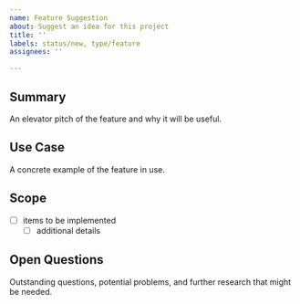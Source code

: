 ```yaml
---
name: Feature Suggestion
about: Suggest an idea for this project
title: ''
labels: status/new, type/feature
assignees: ''

---
```


<!-- Something is missing! -->

## Summary

An elevator pitch of the feature and why it will be useful.

## Use Case

A concrete example of the feature in use.

## Scope

- [ ] items to be implemented
  - [ ] additional details

## Open Questions

Outstanding questions, potential problems, and further research that might be needed.
